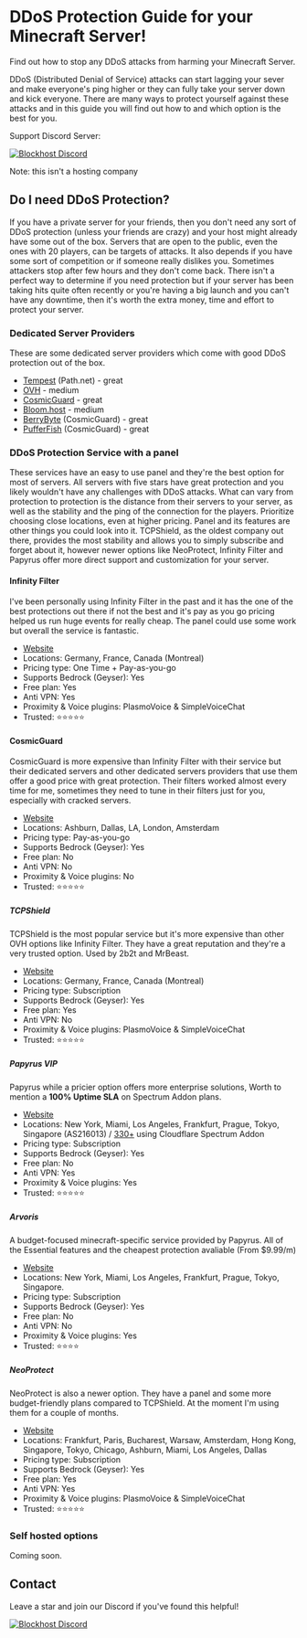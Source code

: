 # DDoS Protection Guide for your Minecraft Server!

Find out how to stop any DDoS attacks from harming your Minecraft Server.

DDoS (Distributed Denial of Service) attacks can start lagging your sever and make everyone's ping higher or they can fully take your server down and kick everyone. There are many ways to protect yourself against these attacks and in this guide you will find out how to and which option is the best for you.

Support Discord Server:

[![Blockhost Discord](https://discord.com/api/guilds/1045987129651625994/widget.png?style=banner2)](https://discord.gg/GcemTB848R)

Note: this isn't a hosting company

## Do I need DDoS Protection?
If you have a private server for your friends, then you don't need any sort of DDoS protection (unless your friends are crazy) and your host might already have some out of the box. Servers that are open to the public, even the ones with 20 players, can be targets of attacks. It also depends if you have some sort of competition or if someone really dislikes you. Sometimes attackers stop after few hours and they don't come back. There isn't a perfect way to determine if you need protection but if your server has been taking hits quite often recently or you're having a big launch and you can't have any downtime, then it's worth the extra money, time and effort to protect your server.

### Dedicated Server Providers
These are some dedicated server providers which come with good DDoS protection out of the box.

- [Tempest](https://tempest.net) (Path.net) - great
- [OVH](https://www.ovhcloud.com) - medium
- [CosmicGuard](https://cosmicguard.com) - great
- [Bloom.host](https://bloom.host) - medium
- [BerryByte](https://berrybyte.net) (CosmicGuard) - great
- [PufferFish](https://pufferfish.host) (CosmicGuard) - great

### DDoS Protection Service with a panel
These services have an easy to use panel and they're the best option for most of servers. All servers with five stars have great protection and you likely wouldn't have any challenges with DDoS attacks. What can vary from protection to protection is the distance from their servers to your server, as well as the stability and the ping of the connection for the players. Prioritize choosing close locations, even at higher pricing. Panel and its features are other things you could look into it. TCPShield, as the oldest company out there, provides the most stability and allows you to simply subscribe and forget about it, however newer options like NeoProtect, Infinity Filter and Papyrus offer more direct support and customization for your server.

#### Infinity Filter

I've been personally using Infinity Filter in the past and it has the one of the best protections out there if not the best and it's pay as you go pricing helped us run huge events for really cheap. The panel could use some work but overall the service is fantastic.

- [Website](https://www.infinity-filter.com)
- Locations: Germany, France, Canada (Montreal)
- Pricing type: One Time + Pay-as-you-go
- Supports Bedrock (Geyser): Yes
- Free plan: Yes
- Anti VPN: Yes
- Proximity & Voice plugins: PlasmoVoice & SimpleVoiceChat
- Trusted: ⭐⭐⭐⭐⭐

#### CosmicGuard

CosmicGuard is more expensive than Infinity Filter with their service but their dedicated servers and other dedicated servers providers that use them offer a good price with great protection. Their filters worked almost every time for me, sometimes they need to tune in their filters just for you, especially with cracked servers.

- [Website](https://cosmicguard.com)
- Locations: Ashburn, Dallas, LA, London, Amsterdam
- Pricing type: Pay-as-you-go
- Supports Bedrock (Geyser): Yes
- Free plan: No
- Anti VPN: No
- Proximity & Voice plugins: No
- Trusted: ⭐⭐⭐⭐⭐

##### TCPShield

TCPShield is the most popular service but it's more expensive than other OVH options like Infinity Filter. They have a great reputation and they're a very trusted option. Used by 2b2t and MrBeast.

- [Website](https://tcpshield.com)
- Locations: Germany, France, Canada (Montreal)
- Pricing type: Subscription
- Supports Bedrock (Geyser): Yes
- Free plan: Yes
- Anti VPN: No
- Proximity & Voice plugins: PlasmoVoice & SimpleVoiceChat
- Trusted: ⭐⭐⭐⭐⭐

##### Papyrus VIP

Papyrus while a pricier option offers more enterprise solutions, Worth to mention a **100% Uptime SLA** on Spectrum Addon plans.

- [Website](https://papyrus.vip)
- Locations: New York, Miami, Los Angeles, Frankfurt, Prague, Tokyo, Singapore (AS216013) / [330+](https://www.cloudflare.com/network/) using Cloudflare Spectrum Addon
- Pricing type: Subscription
- Supports Bedrock (Geyser): Yes
- Free plan: No
- Anti VPN: Yes
- Proximity & Voice plugins: Yes
- Trusted: ⭐⭐⭐⭐⭐

##### Arvoris

A budget-focused minecraft-specific service provided by Papyrus. All of the Essential features and the cheapest protection avaliable (From $9.99/m) 

- [Website](https://arvoris.net/)
- Locations: New York, Miami, Los Angeles, Frankfurt, Prague, Tokyo, Singapore.
- Pricing type: Subscription
- Supports Bedrock (Geyser): Yes
- Free plan: No
- Anti VPN: No
- Proximity & Voice plugins: Yes
- Trusted: ⭐⭐⭐⭐

##### NeoProtect

NeoProtect is also a newer option. They have a panel and some more budget-friendly plans compared to TCPShield. At the moment I'm using them for a couple of months.

- [Website](https://neoprotect.net)
- Locations: Frankfurt, Paris, Bucharest, Warsaw, Amsterdam, Hong Kong, Singapore, Tokyo, Chicago, Ashburn, Miami, Los Angeles, Dallas
- Pricing type: Subscription
- Supports Bedrock (Geyser): Yes
- Free plan: Yes
- Anti VPN: Yes
- Proximity & Voice plugins: PlasmoVoice & SimpleVoiceChat
- Trusted: ⭐⭐⭐⭐⭐


### Self hosted options
Coming soon.

## Contact
Leave a star and join our Discord if you've found this helpful!

[![Blockhost Discord](https://discord.com/api/guilds/1045987129651625994/widget.png?style=banner2)](https://blockhost.net/discord)
